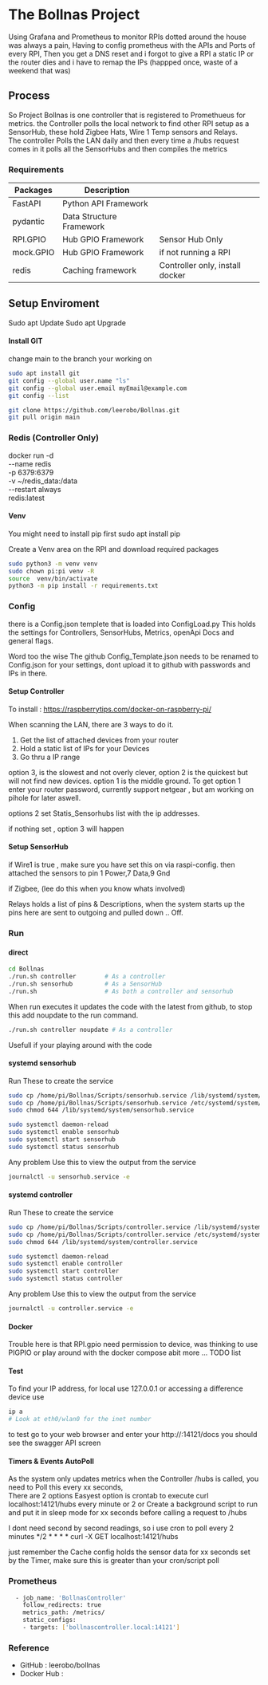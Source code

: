 # The Bollnas Project

Using Grafana and Prometheus to monitor RPIs dotted around the house was always a pain, Having to config prometheus with the APIs and Ports of every RPI, Then you get a DNS reset and i forgot to give a RPI a static IP or the router dies and i have to remap the IPs (happped once,  waste of a weekend that was)

## Process
So Project Bollnas is one controller that is registered to Promethueus for metrics.  the Controller polls the local network to find other RPI setup as a SensorHub,  these hold Zigbee Hats, Wire 1 Temp sensors and Relays.  
The controller Polls the LAN daily and then every time a /hubs request comes in it polls all the SensorHubs and then compiles the metrics 

### Requirements
| Packages | Description | |
| ----------- | ----------- | -------------- |
| FastAPI | Python API Framework | |
| pydantic | Data Structure Framework | |
| RPI.GPIO | Hub GPIO Framework | Sensor Hub Only |
| mock.GPIO | Hub GPIO Framework | if not running a RPI |
| redis | Caching framework | Controller only, install docker |

## Setup Enviroment 

Sudo apt Update
Sudo apt Upgrade

#### Install GIT
change main to the branch your working on
``` bash
sudo apt install git
git config --global user.name "ls"
git config --global user.email myEmail@example.com
git config --list

git clone https://github.com/leerobo/Bollnas.git
git pull origin main
```

### Redis   (Controller Only)
docker run -d \
  --name redis \
  -p 6379:6379 \
  -v ~/redis_data:/data \
  --restart always \
  redis:latest 

#### Venv

You might need to install pip first
sudo apt install pip 

Create a Venv area on the RPI and download required packages
``` bash
sudo python3 -m venv venv
sudo chown pi:pi venv -R
source  venv/bin/activate
python3 -m pip install -r requirements.txt
```

### Config 
there is a Config.json templete that is loaded into ConfigLoad.py 
This holds the settings for Controllers, SensorHubs, Metrics, openApi Docs and general flags.  

Word too the wise
The github Config_Template.json needs to be renamed to Config.json for your settings,  dont upload it to github with passwords and IPs in there.  

#### Setup Controller

To install : https://raspberrytips.com/docker-on-raspberry-pi/

When scanning the LAN, there are 3 ways to do it.  
1. Get the list of attached devices from your router
2. Hold a static list of IPs for your Devices
3. Go thru a IP range 

option 3, is the slowest and not overly clever,  option 2 is the quickest but will not find new devices.  option 1 is the middle ground. 
To get option 1 enter your router password,  currently support netgear , but am working on pihole for later aswell.

options 2 set Statis_Sensorhubs list with the ip addresses.

if nothing set ,  option 3 will happen


#### Setup SensorHub
if Wire1 is true ,  make sure you have set this on via raspi-config.  then attached the sensors to pin 1 Power,7 Data,9 Gnd

if Zigbee, (lee do this when you know whats involved)

Relays holds a list of pins & Descriptions,  when the system starts up the pins here are sent to outgoing and pulled down .. Off.  

### Run 
#### direct

``` bash
cd Bollnas
./run.sh controller        # As a controller   
./run.sh sensorhub         # As a SensorHub
./run.sh                   # As both a controller and sensorhub
```

When run executes it updates the code with the latest from github,  to stop this add noupdate to the run command.
``` bash
./run.sh controller noupdate # As a controller   

```
Usefull if your playing around with the code


#### systemd sensorhub
Run These to create the service 
``` bash
sudo cp /home/pi/Bollnas/Scripts/sensorhub.service /lib/systemd/system/
sudo cp /home/pi/Bollnas/Scripts/sensorhub.service /etc/systemd/system/
sudo chmod 644 /lib/systemd/system/sensorhub.service

sudo systemctl daemon-reload
sudo systemctl enable sensorhub
sudo systemctl start sensorhub
sudo systemctl status sensorhub
``` 

Any problem Use this to view the output from the service
``` bash
journalctl -u sensorhub.service -e

```

#### systemd controller
Run These to create the service 
``` bash
sudo cp /home/pi/Bollnas/Scripts/controller.service /lib/systemd/system/
sudo cp /home/pi/Bollnas/Scripts/controller.service /etc/systemd/system/
sudo chmod 644 /lib/systemd/system/controller.service

sudo systemctl daemon-reload
sudo systemctl enable controller
sudo systemctl start controller
sudo systemctl status controller
``` 

Any problem Use this to view the output from the service
``` bash
journalctl -u controller.service -e

```

#### Docker
Trouble here is that RPI.gpio need permission to device,  was thinking to use
PIGPIO or play around with the docker compose abit more ... TODO list

#### Test
To find your IP address, for local use 127.0.0.1 or accessing a difference device use

``` bash
ip a
# Look at eth0/wlan0 for the inet number 
```

to test go to your web browser and enter your http://<RPi ip>:14121/docs
you should see the swagger API screen 

#### Timers & Events AutoPoll 
As the system only updates metrics when the Controller /hubs is called, you need to 
Poll this every xx seconds,  
There are 2 options 
Easyest option is crontab to execute curl localhost:14121/hubs every minute or 2
or 
Create a background script to run and put it in sleep mode for xx seconds before calling a request to /hubs

I dont need second by second readings,  so i use cron to poll every 2 minutes
*/2 * * * * curl -X GET localhost:14121/hubs

just remember the Cache config holds the sensor data for xx seconds set by the Timer,  make sure this is greater than your cron/script poll


### Prometheus 
``` bash
  - job_name: 'BollnasController'
    follow_redirects: true
    metrics_path: /metrics/
    static_configs:
    - targets: ['bollnascontroller.local:14121']
```

### Reference
- GitHub : leerobo/bollnas
- Docker Hub :
